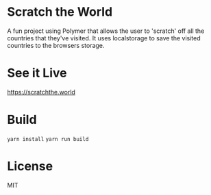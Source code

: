 # Scratch the World

A fun project using Polymer that allows the user to 'scratch' off all the countries that they've visited. It uses localstorage to save the visited countries to the browsers storage.

# See it Live

https://scratchthe.world

# Build

```yarn install```
```yarn run build```

# License 
MIT